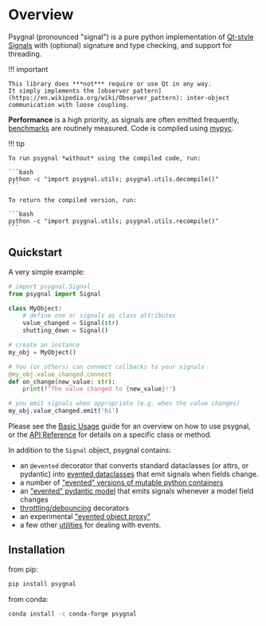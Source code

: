 # Overview

Psygnal (pronounced "signal") is a pure python implementation of
[Qt-style Signals](https://doc.qt.io/qt-5/signalsandslots.html) with
(optional) signature and type checking, and support for threading.

!!! important

    This library does ***not*** require or use Qt in any way.
    It simply implements the [observer pattern](https://en.wikipedia.org/wiki/Observer_pattern): inter-object communication with loose coupling.

**Performance** is a high priority, as signals are often emitted frequently,
[benchmarks](https://www.talleylambert.com/psygnal/) are routinely measured.
Code is compiled using [mypyc](https://mypyc.readthedocs.io/en/latest/index.html).

!!! tip

    To run psygnal *without* using the compiled code, run:

    ```bash
    python -c "import psygnal.utils; psygnal.utils.decompile()"
    ```

    To return the compiled version, run:

    ```bash
    python -c "import psygnal.utils; psygnal.utils.recompile()"
    ```

## Quickstart

A very simple example:

```python
# import psygnal.Signal
from psygnal import Signal

class MyObject:
    # define one or signals as class attributes
    value_changed = Signal(str)
    shutting_down = Signal()

# create an instance
my_obj = MyObject()

# You (or others) can connect callbacks to your signals
@my_obj.value_changed.connect
def on_change(new_value: str):
    print(f"The value changed to {new_value}!")

# you emit signals when appropriate (e.g. when the value changes)
my_obj.value_changed.emit('hi')
```

Please see the [Basic Usage](usage.md) guide for an overview on how to use psygnal,
or the [API Reference](API/index.md) for details on a specific class or method.

In addition to the `Signal` object, psygnal contains:

- an `@evented` decorator that converts standard dataclasses (or attrs, or
  pydantic) into [evented dataclasses](dataclasses.md) that emit signals when
  fields change.
- a number of ["evented" versions of mutable python containers](API/containers.md)
- an ["evented" pydantic model](API/model.md) that emits signals whenever a model field changes
- [throttling/debouncing](API/throttler.md) decorators
- an experimental ["evented object proxy"](API/proxy.md)
- a few other [utilities](API/utilities.md) for dealing with events.

## Installation

from pip:

```sh
pip install psygnal
```

from conda:

```sh
conda install -c conda-forge psygnal
```
